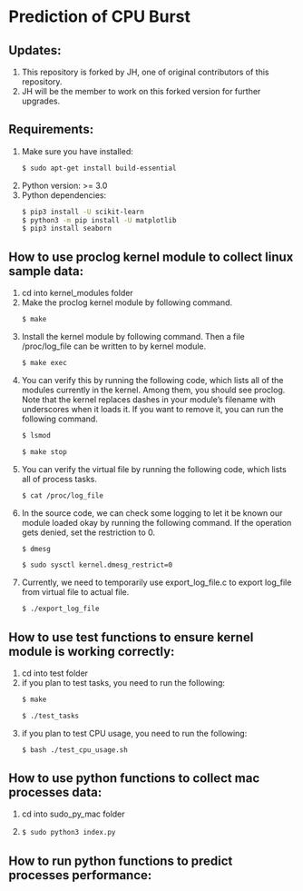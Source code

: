 # Prediction of CPU Burst

## Updates:
1. This repository is forked by JH, one of original contributors of this repository.
2. JH will be the member to work on this forked version for further upgrades. 

## Requirements:
1. Make sure you have installed:
	```sh
	$ sudo apt-get install build-essential
	```
2. Python version: >= 3.0
3. Python dependencies:
	```sh
   $ pip3 install -U scikit-learn
   $ python3 -m pip install -U matplotlib
   $ pip3 install seaborn
	```

## How to use proclog kernel module to collect linux sample data:
1. cd into kernel_modules folder
2. Make the proclog kernel module by following command.
   ```sh
   $ make
   ```
3. Install the kernel module by following command. Then a file /proc/log_file can be written to by kernel module.
   ```sh
   $ make exec
   ```  
4. You can verify this by running the following code, which lists all of the modules currently in the kernel. Among them, you should see proclog. Note that the kernel replaces dashes in your module’s filename with underscores when it loads it. If you want to remove it, you can run the following command. 
   ```sh
   $ lsmod
   ```
   ```sh
   $ make stop
   ```
5. You can verify the virtual file by running the following code, which lists all of process tasks.
   ```sh
   $ cat /proc/log_file
   ```
6. In the source code, we can check some logging to let it be known our module loaded okay by running the following command. If the operation gets denied, set the restriction to 0.  
   ```sh
   $ dmesg 
   ```
   ```sh
   $ sudo sysctl kernel.dmesg_restrict=0
   ```
7. Currently, we need to temporarily use export_log_file.c to export log_file from virtual file to actual file.
   ```sh
   $ ./export_log_file 
   ```

## How to use test functions to ensure kernel module is working correctly:
1. cd into test folder
2. if you plan to test tasks, you need to run the following:
   ```sh
   $ make
   ```
   ```sh
   $ ./test_tasks
   ```
3. if you plan to test CPU usage, you need to run the following:
   ```sh
   $ bash ./test_cpu_usage.sh
   ``` 

## How to use python functions to collect mac processes data:
1. cd into sudo_py_mac folder   
2. 
   ```sh
   $ sudo python3 index.py
   ```

## How to run python functions to predict processes performance:
   <!-- ```sh
   $ pip3 install -r requirements.txt  
   ``` -->
 